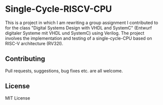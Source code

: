 # Single-Cycle-RISCV-CPU

This is a project in which I am rewriting a group assignment I contributed to for the class "Digital Systems Design with VHDL and SystemC" (Entwurf digitaler Systeme mit VHDL und SystemC) using Verilog. The project involves the implementation and testing of a single-cycle-CPU based on RISC-V architecture (RV32I).

## Contributing

Pull requests, suggestions, bug fixes etc. are all welcome.

## License

MIT License
